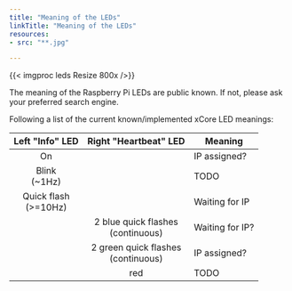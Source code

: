 ```yaml
---
title: "Meaning of the LEDs"
linkTitle: "Meaning of the LEDs"
resources:
- src: "**.jpg"

---
```


{{< imgproc leds Resize 800x />}}

The meaning of the Raspberry Pi LEDs are public known. If not, please ask your preferred search engine.

Following a list of the current known/implemented xCore LED meanings:

| Left "Info" LED             | Right "Heartbeat" LED                 | Meaning
|:---------------------------:|:-------------------------------------:|---------
| On                          |                                       | IP assigned?
| Blink<br>(~1Hz)             |                                       | TODO
| Quick flash<br>(>=10Hz)     |                                       | Waiting for IP
|                             | 2 blue quick flashes<br>(continuous)  | Waiting for IP?
|                             | 2 green quick flashes<br>(continuous) | IP assigned?
|                             | red                                   | TODO
